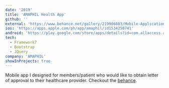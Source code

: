 ```yaml
---
date: '2019'
title: 'AMAPHIL Health App'
github: ''
external: 'https://www.behance.net/gallery/219906803/Mobile-Application-Screens'
ios: 'https://apps.apple.com/ph/app/amaphil/id1534250741'
android: 'https://play.google.com/store/apps/details?id=com.allaccess.amaphilnew&hl=en'
tech:
  - Framework7
  - Bootstrap
  - JQuery
company: 'AMAPHIL'
showInProjects: true
---
```


Mobile app I designed for members/patient who would like to obtain letter of approval to their healthcare provider.
Checkout the [behance](https://www.behance.net/gallery/219906803/Mobile-Application-Screens).
